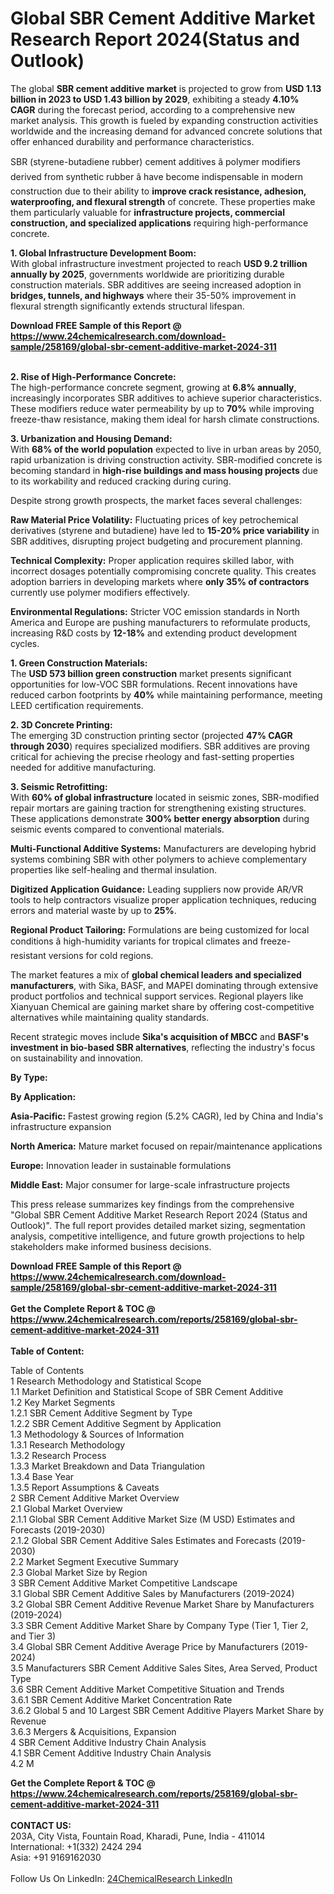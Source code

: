 <h1>Global SBR Cement Additive Market Research Report 2024(Status and Outlook)</h1><p>The global <strong>SBR cement additive market</strong> is projected to grow from <strong>USD 1.13 billion in 2023 to USD 1.43 billion by 2029</strong>, exhibiting a steady <strong>4.10% CAGR</strong> during the forecast period, according to a comprehensive new market analysis. This growth is fueled by expanding construction activities worldwide and the increasing demand for advanced concrete solutions that offer enhanced durability and performance characteristics.</p><p>SBR (styrene-butadiene rubber) cement additives â polymer modifiers derived from synthetic rubber â have become indispensable in modern construction due to their ability to <strong>improve crack resistance, adhesion, waterproofing, and flexural strength</strong> of concrete. These properties make them particularly valuable for <strong>infrastructure projects, commercial construction, and specialized applications</strong> requiring high-performance concrete.</p><p><strong>1. Global Infrastructure Development Boom:</strong><br>
With global infrastructure investment projected to reach <strong>USD 9.2 trillion annually by 2025</strong>, governments worldwide are prioritizing durable construction materials. SBR additives are seeing increased adoption in <strong>bridges, tunnels, and highways</strong> where their 35-50% improvement in flexural strength significantly extends structural lifespan.</p><div><b>Download FREE Sample of this Report @ 
            <a href="https://www.24chemicalresearch.com/download-sample/258169/global-sbr-cement-additive-market-2024-311">
            https://www.24chemicalresearch.com/download-sample/258169/global-sbr-cement-additive-market-2024-311</a></b></div><br><p><strong>2. Rise of High-Performance Concrete:</strong><br>
The high-performance concrete segment, growing at <strong>6.8% annually</strong>, increasingly incorporates SBR additives to achieve superior characteristics. These modifiers reduce water permeability by up to <strong>70%</strong> while improving freeze-thaw resistance, making them ideal for harsh climate constructions.</p><p><strong>3. Urbanization and Housing Demand:</strong><br>
With <strong>68% of the world population</strong> expected to live in urban areas by 2050, rapid urbanization is driving construction activity. SBR-modified concrete is becoming standard in <strong>high-rise buildings and mass housing projects</strong> due to its workability and reduced cracking during curing.</p><p>Despite strong growth prospects, the market faces several challenges:</p><p><strong>Raw Material Price Volatility:</strong> Fluctuating prices of key petrochemical derivatives (styrene and butadiene) have led to <strong>15-20% price variability</strong> in SBR additives, disrupting project budgeting and procurement planning.</p><p><strong>Technical Complexity:</strong> Proper application requires skilled labor, with incorrect dosages potentially compromising concrete quality. This creates adoption barriers in developing markets where <strong>only 35% of contractors</strong> currently use polymer modifiers effectively.</p><p><strong>Environmental Regulations:</strong> Stricter VOC emission standards in North America and Europe are pushing manufacturers to reformulate products, increasing R&amp;D costs by <strong>12-18%</strong> and extending product development cycles.</p><p><strong>1. Green Construction Materials:</strong><br>
The <strong>USD 573 billion green construction</strong> market presents significant opportunities for low-VOC SBR formulations. Recent innovations have reduced carbon footprints by <strong>40%</strong> while maintaining performance, meeting LEED certification requirements.</p><p><strong>2. 3D Concrete Printing:</strong><br>
The emerging 3D construction printing sector (projected <strong>47% CAGR through 2030</strong>) requires specialized modifiers. SBR additives are proving critical for achieving the precise rheology and fast-setting properties needed for additive manufacturing.</p><p><strong>3. Seismic Retrofitting:</strong><br>
With <strong>60% of global infrastructure</strong> located in seismic zones, SBR-modified repair mortars are gaining traction for strengthening existing structures. These applications demonstrate <strong>300% better energy absorption</strong> during seismic events compared to conventional materials.</p><p><strong>Multi-Functional Additive Systems:</strong> Manufacturers are developing hybrid systems combining SBR with other polymers to achieve complementary properties like self-healing and thermal insulation.</p><p><strong>Digitized Application Guidance:</strong> Leading suppliers now provide AR/VR tools to help contractors visualize proper application techniques, reducing errors and material waste by up to <strong>25%</strong>.</p><p><strong>Regional Product Tailoring:</strong> Formulations are being customized for local conditions â high-humidity variants for tropical climates and freeze-resistant versions for cold regions.</p><p>The market features a mix of <strong>global chemical leaders and specialized manufacturers</strong>, with Sika, BASF, and MAPEI dominating through extensive product portfolios and technical support services. Regional players like Xianyuan Chemical are gaining market share by offering cost-competitive alternatives while maintaining quality standards.</p><p>Recent strategic moves include <strong>Sika's acquisition of MBCC</strong> and <strong>BASF's investment in bio-based SBR alternatives</strong>, reflecting the industry's focus on sustainability and innovation.</p><p><strong>By Type:</strong></p><p><strong>By Application:</strong></p><p><strong>Asia-Pacific:</strong> Fastest growing region (5.2% CAGR), led by China and India's infrastructure expansion</p><p><strong>North America:</strong> Mature market focused on repair/maintenance applications</p><p><strong>Europe:</strong> Innovation leader in sustainable formulations</p><p><strong>Middle East:</strong> Major consumer for large-scale infrastructure projects</p><p>This press release summarizes key findings from the comprehensive "Global SBR Cement Additive Market Research Report 2024 (Status and Outlook)". The full report provides detailed market sizing, segmentation analysis, competitive intelligence, and future growth projections to help stakeholders make informed business decisions.</p><div><b>Download FREE Sample of this Report @ 
            <a href="https://www.24chemicalresearch.com/download-sample/258169/global-sbr-cement-additive-market-2024-311">
            https://www.24chemicalresearch.com/download-sample/258169/global-sbr-cement-additive-market-2024-311</a></b></div><br><div><b>Get the Complete Report & TOC @ 
            <a href="https://www.24chemicalresearch.com/reports/258169/global-sbr-cement-additive-market-2024-311">
            https://www.24chemicalresearch.com/reports/258169/global-sbr-cement-additive-market-2024-311</a></b></div><br>
            <b>Table of Content:</b><p>Table of Contents<br />
1 Research Methodology and Statistical Scope<br />
1.1 Market Definition and Statistical Scope of SBR Cement Additive<br />
1.2 Key Market Segments<br />
1.2.1 SBR Cement Additive Segment by Type<br />
1.2.2 SBR Cement Additive Segment by Application<br />
1.3 Methodology & Sources of Information<br />
1.3.1 Research Methodology<br />
1.3.2 Research Process<br />
1.3.3 Market Breakdown and Data Triangulation<br />
1.3.4 Base Year<br />
1.3.5 Report Assumptions & Caveats<br />
2 SBR Cement Additive Market Overview<br />
2.1 Global Market Overview<br />
2.1.1 Global SBR Cement Additive Market Size (M USD) Estimates and Forecasts (2019-2030)<br />
2.1.2 Global SBR Cement Additive Sales Estimates and Forecasts (2019-2030)<br />
2.2 Market Segment Executive Summary<br />
2.3 Global Market Size by Region<br />
3 SBR Cement Additive Market Competitive Landscape<br />
3.1 Global SBR Cement Additive Sales by Manufacturers (2019-2024)<br />
3.2 Global SBR Cement Additive Revenue Market Share by Manufacturers (2019-2024)<br />
3.3 SBR Cement Additive Market Share by Company Type (Tier 1, Tier 2, and Tier 3)<br />
3.4 Global SBR Cement Additive Average Price by Manufacturers (2019-2024)<br />
3.5 Manufacturers SBR Cement Additive Sales Sites, Area Served, Product Type<br />
3.6 SBR Cement Additive Market Competitive Situation and Trends<br />
3.6.1 SBR Cement Additive Market Concentration Rate<br />
3.6.2 Global 5 and 10 Largest SBR Cement Additive Players Market Share by Revenue<br />
3.6.3 Mergers & Acquisitions, Expansion<br />
4 SBR Cement Additive Industry Chain Analysis<br />
4.1 SBR Cement Additive Industry Chain Analysis<br />
4.2 M</p><div><b>Get the Complete Report & TOC @ 
            <a href="https://www.24chemicalresearch.com/reports/258169/global-sbr-cement-additive-market-2024-311">
            https://www.24chemicalresearch.com/reports/258169/global-sbr-cement-additive-market-2024-311</a></b></div><br><b>CONTACT US:</b><br>
            203A, City Vista, Fountain Road, Kharadi, Pune, India - 411014<br>
            International: +1(332) 2424 294<br>
            Asia: +91 9169162030 <br><br>
            Follow Us On LinkedIn: <a href="https://www.linkedin.com/company/24chemicalresearch/">24ChemicalResearch LinkedIn</a>